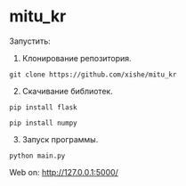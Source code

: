 # mitu_kr

Запустить:
1. Клонирование репозитория.

```git clone https://github.com/xishe/mitu_kr```

2. Скачивание библиотек.

```pip install flask```

```pip install numpy```


3. Запуск программы.

```python main.py```

Web on: http://127.0.0.1:5000/
